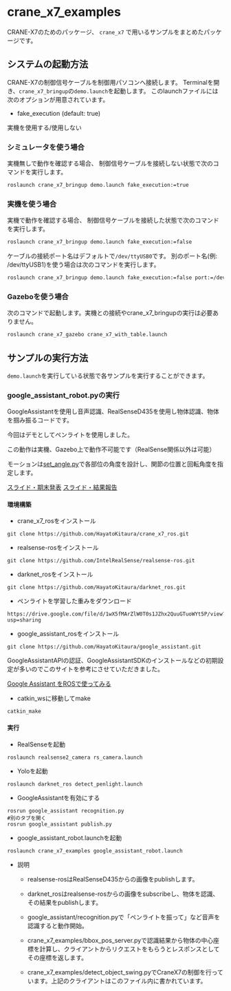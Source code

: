 # crane_x7_examples

CRANE-X7のためのパッケージ、 `crane_x7` で用いるサンプルをまとめたパッケージです。

## システムの起動方法



CRANE-X7の制御信号ケーブルを制御用パソコンへ接続します。
Terminalを開き、`crane_x7_bringup`の`demo.launch`を起動します。
このlaunchファイルには次のオプションが用意されています。

- fake_execution (default: true)

実機を使用する/使用しない

### シミュレータを使う場合


実機無しで動作を確認する場合、
制御信号ケーブルを接続しない状態で次のコマンドを実行します。

```sh
roslaunch crane_x7_bringup demo.launch fake_execution:=true
```

### 実機を使う場合


実機で動作を確認する場合、
制御信号ケーブルを接続した状態で次のコマンドを実行します。

```sh
roslaunch crane_x7_bringup demo.launch fake_execution:=false
```

ケーブルの接続ポート名はデフォルトで`/dev/ttyUSB0`です。
別のポート名(例: /dev/ttyUSB1)を使う場合は次のコマンドを実行します。

```sh
roslaunch crane_x7_bringup demo.launch fake_execution:=false port:=/dev/ttyUSB1
```

### Gazeboを使う場合

次のコマンドで起動します。実機との接続やcrane_x7_bringupの実行は必要ありません。

```sh
roslaunch crane_x7_gazebo crane_x7_with_table.launch
```


## サンプルの実行方法



`demo.launch`を実行している状態で各サンプルを実行することができます。

### google_assistant_robot.pyの実行

GoogleAssistantを使用し音声認識、RealSenseD435を使用し物体認識、物体を掴み振るコードです。

今回はデモとしてペンライトを使用しました。

この動作は実機、Gazebo上で動作不可能です（RealSense関係以外は可能）

モーションは[set_angle.py](https://github.com/ryuichiueda/crane_x7_ros/blob/master/crane_x7_examples/scripts/)で各部位の角度を設計し、関節の位置と回転角度を指定します。


[スライド・期末発表](https://docs.google.com/presentation/d/1nHuU0X9NXfnAbDoUjV0XEDaFVCdB3_XfKulnwhmLkig/edit?usp=sharing)
[スライド・結果報告](https://onedrive.live.com/view.aspx?resid=814F23BD7044D0DC!473&ithint=file%2cpptx&authkey=!ALmIcA6SCFlU8P0)

#### 環境構築
+ crane_x7_rosをインストール
```
git clone https://github.com/HayatoKitaura/crane_x7_ros.git
```
+ realsense-rosをインストール
```
git clone https://github.com/IntelRealSense/realsense-ros.git
 ```
+ darknet_rosをインストール
```
git clone https://github.com/HayatoKitaura/darknet_ros.git
```
+ ペンライトを学習した重みをダウンロード
```oo
https://drive.google.com/file/d/1wX5fMArZlW0T0s1JZhx2QuuGTuoWYt5P/view?usp=sharing
```
+ google_assistant_rosをインストール
```
git clone https://github.com/HayatoKitaura/google_assistant.git
```
GoogleAssistantAPIの認証、GoogleAssistantSDKのインストールなどの初期設定が多いのでこのサイトを参考にさせていただきました。

[Google Assistant をROSで使ってみる](https://qiita.com/Nenetti/items/a4c3cffd8008f328855f)


+ catkin_wsに移動してmake
```
catkin_make
```

#### 実行
+ RealSenseを起動
```
roslaunch realsense2_camera rs_camera.launch
```
+ Yoloを起動
```
roslaunch darknet_ros detect_penlight.launch
```
+ GoogleAssistantを有効にする
```
rosrun google_assistant recognition.py
#別のタブを開く
rosrun google_assistant publish.py
```

+ google_assistant_robot.launchを起動
```
roslaunch crane_x7_examples google_assistant_robot.launch
```
+ 説明
    - realsense-rosはRealSenseD435からの画像をpublishします。

    - darknet_rosはrealsense-rosからの画像をsubscribeし、物体を認識、その結果をpublishします。

    - google_assistant/recognition.pyで「ペンライトを振って」など音声を認識すると動作開始。

    - crane_x7_examples/bbox_pos_server.pyで認識結果から物体の中心座標を計算し、クライアントからリクエストをもらうとレスポンスとしてその座標を返します。

    - crane_x7_examples/detect_object_swing.pyでCraneX7の制御を行っています。上記のクライアントはこのファイル内に書かれています。
